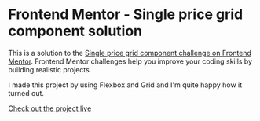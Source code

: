 # Frontend Mentor - Single price grid component solution
This is a solution to the [Single price grid component challenge on Frontend Mentor](https://www.frontendmentor.io/challenges/single-price-grid-component-5ce41129d0ff452fec5abbbc). Frontend Mentor challenges help you improve your coding skills by building realistic projects.

I made this project by using Flexbox and Grid and I'm quite happy how it turned out.

[Check out the project live](https://single-price-grid-component-tulbba.vercel.app/)
